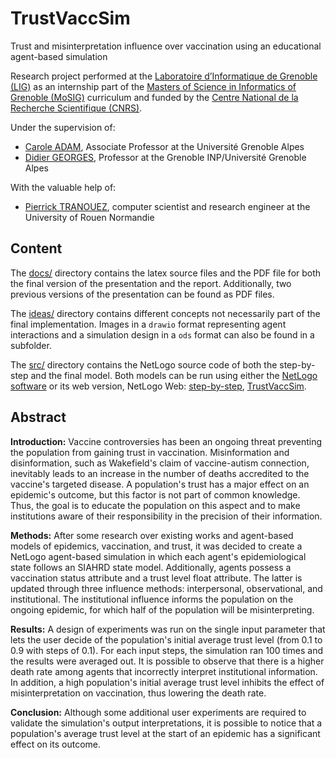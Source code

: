# TrustVaccSim
Trust and misinterpretation influence over vaccination using an educational agent-based simulation

Research project performed at the [Laboratoire d’Informatique de Grenoble (LIG)](https://www.liglab.fr/en) as an internship part of the [Masters of Science in Informatics of Grenoble (MoSIG)](https://mosig.imag.fr/MainEn/HomePage) curriculum and funded by the [Centre National de la Recherche Scientifique (CNRS)](https://www.cnrs.fr/en).

Under the supervision of:
 - [Carole ADAM](https://scholar.google.com/citations?user=S3-AmJMAAAAJ&hl=en&oi=ao), Associate Professor at the Université Grenoble Alpes
 - [Didier GEORGES](https://scholar.google.com/citations?user=oF1ahtcAAAAJ&hl=en&oi=ao), Professor at the Grenoble INP/Université Grenoble Alpes

With the valuable help of:
 - [Pierrick TRANOUEZ](https://scholar.google.com/citations?user=tyfVtnsAAAAJ&hl=en&oi=ao), computer scientist and research engineer at the University of Rouen Normandie

## Content

The [docs/](/docs/) directory contains the latex source files and the PDF file for both the final version of the presentation and the report. Additionally, two previous versions of the presentation can be found as PDF files.

The [ideas/](/ideas/) directory contains different concepts not necessarily part of the final implementation. Images in a `drawio` format representing agent interactions and a simulation design in a `ods` format can also be found in a subfolder.

The [src/](/src/) directory contains the NetLogo source code of both the step-by-step and the final model. Both models can be run using either the [NetLogo software](https://ccl.northwestern.edu/netlogo/) or its web version, NetLogo Web: [step-by-step](https://www.netlogoweb.org/launch#https://raw.githubusercontent.com/CalvinMT/TrustVaccSim/main/src/simplistic/simplistic_step_by_step.nlogo), [TrustVaccSim](https://www.netlogoweb.org/launch#https://raw.githubusercontent.com/CalvinMT/TrustVaccSim/main/src/trustvaccsim.nlogo).

## Abstract

**Introduction:** Vaccine controversies has been an ongoing threat preventing the population from gaining trust in vaccination. Misinformation and disinformation, such as Wakefield's claim of vaccine-autism connection, inevitably leads to an increase in the number of deaths accredited to the vaccine's targeted disease. A population's trust has a major effect on an epidemic's outcome, but this factor is not part of common knowledge. Thus, the goal is to educate the population on this aspect and to make institutions aware of their responsibility in the precision of their information.

**Methods:** After some research over existing works and agent-based models of epidemics, vaccination, and trust, it was decided to create a NetLogo agent-based simulation in which each agent's epidemiological state follows an SIAHRD state model. Additionally, agents possess a vaccination status attribute and a trust level float attribute. The latter is updated through three influence methods: interpersonal, observational, and institutional. The institutional influence informs the population on the ongoing epidemic, for which half of the population will be misinterpreting.

**Results:** A design of experiments was run on the single input parameter that lets the user decide of the population's initial average trust level (from 0.1 to 0.9 with steps of 0.1). For each input steps, the simulation ran 100 times and the results were averaged out. It is possible to observe that there is a higher death rate among agents that incorrectly interpret institutional information. In addition, a high population's initial average trust level inhibits the effect of misinterpretation on vaccination, thus lowering the death rate.

**Conclusion:** Although some additional user experiments are required to validate the simulation's output interpretations, it is possible to notice that a population's average trust level at the start of an epidemic has a significant effect on its outcome.
